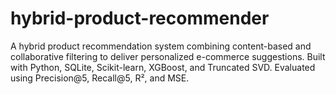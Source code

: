 # hybrid-product-recommender
A hybrid product recommendation system combining content-based and collaborative filtering to deliver personalized e-commerce suggestions. Built with Python, SQLite, Scikit-learn, XGBoost, and Truncated SVD. Evaluated using Precision@5, Recall@5, R², and MSE.
